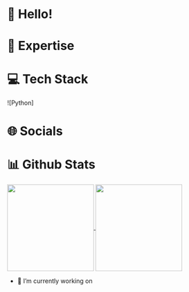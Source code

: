 # 👋 Hello!


# 🚀 Expertise


# 💻 Tech Stack
![Python] 

# 🌐 Socials


# 📊 Github Stats
<a href="https://github.com/felipern09/github-readme-stats">
  <img height=200 align="center" src="https://github-readme-stats.vercel.app/api?username=felipern09&show_icons=true&theme=dark&ranl_icon=github" />
</a>
<a href="https://github.com/felipern09/convoychat">
  <img height=200 align="center" src="https://github-readme-stats.vercel.app/api/top-langs/?username=felipern09&layout=compact&theme=dark&langs_count=8&card_width=70" />
</a>

- 🔭 I’m currently working on


